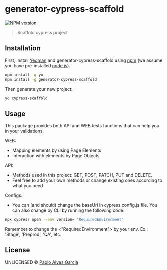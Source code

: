 # generator-cypress-scaffold

[![NPM version][npm-image]][npm-url]

> Scaffold cypress project

## Installation

First, install [Yeoman](http://yeoman.io) and generator-cypress-scaffold using [npm](https://www.npmjs.com/) (we assume you have pre-installed [node.js](https://nodejs.org/)).

```bash
npm install -g yo
npm install -g generator-cypress-scaffold
```

Then generate your new project:

```bash
yo cypress-scaffold
```

## Usage

This package provides both API and WEB tests functions that can help you in your validations.

WEB:

* Mapping elements by using Page Elements
* Interaction with elements by Page Objects

API:
* Methods used in this project: GET, POST, PATCH, PUT and DELETE.
* Feel free to add your own methods or change existing ones according to what you need

Configs:
* You can (and should) change the baseUrl in cypress.config.js file. You can also change by CLI by running the following code:

```bash
npx cypress open --env version= "RequiredEnvironment"
```

Remember to change the <"RequiredEnvironment"> by your env. Ex.: 'Stage', 'Preprod', 'QA', etc.

## License

UNLICENSED © [Pablo Alves Garcia]()


[npm-image]: https://badge.fury.io/js/generator-cypress-scaffold.svg
[npm-url]: https://npmjs.org/package/generator-cypress-scaffold
